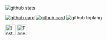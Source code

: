![github stats](https://github-readme-stats.vercel.app/api?username=insanmustadi37&show_icons=true&theme=radical)

[![github card](https://github-readme-stats.vercel.app/api/pin/?username=insanmustadi37&repo=Admin-Template&theme=gruvbox)](https://github.com/insanmustadi37/admin-template)
[![github card](https://github-readme-stats.vercel.app/api/pin/?username=insanmustadi37&repo=Pantau-Corona&theme=dracula)](https://github.com/insanmustadi37/pantau-corona)
![github toplang](https://github-readme-stats.vercel.app/api/top-langs/?username=insanmustadi37&layout=compact&theme=nightowl)



<a href="https://www.instagram.com/i.n.s.a.n.m.s" target="_blank"><img src="https://img.shields.io/badge/Instagram-%23E4405F.svg?&style=flat-square&logo=instagram&logoColor=white" height="32px" alt="Instagram"></a>
<a href="https://www.facebook.com/insan.m.s" target="_blank"><img src="https://img.shields.io/badge/Facebook-%23E4405F.svg?&style=flat-square&logo=instagram&logoColor=white" height="32px" alt="Facebook"></a>
